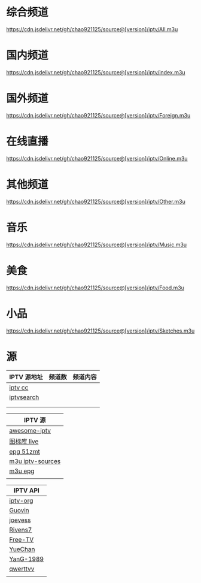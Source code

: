 # 综合频道
https://cdn.jsdelivr.net/gh/chao921125/source@[version]/iptv/All.m3u
# 国内频道
https://cdn.jsdelivr.net/gh/chao921125/source@[version]/iptv/index.m3u
# 国外频道
https://cdn.jsdelivr.net/gh/chao921125/source@[version]/iptv/Foreign.m3u
# 在线直播
https://cdn.jsdelivr.net/gh/chao921125/source@[version]/iptv/Online.m3u
# 其他频道
https://cdn.jsdelivr.net/gh/chao921125/source@[version]/iptv/Other.m3u

# 音乐
https://cdn.jsdelivr.net/gh/chao921125/source@[version]/iptv/Music.m3u
# 美食
https://cdn.jsdelivr.net/gh/chao921125/source@[version]/iptv/Food.m3u
# 小品
https://cdn.jsdelivr.net/gh/chao921125/source@[version]/iptv/Sketches.m3u

# 源
| IPTV 源地址                                                                                                               | 频道数  | 频道内容                     |
|------------------------------------------------------------------------------------------------------------------------|------|--------------------------|
| [iptv cc](https://iptv.cc/)                                                                                            |      |                          |
| [iptvsearch](https://www.foodieguide.com/iptvsearch/)                                                                  |      |                          |
| []()                                                                                                                   |      |                          |
|                                                                                                                        |      |                          |

| IPTV 源                                                   |
|----------------------------------------------------------|
| [awesome-iptv](https://github.com/iptv-org/awesome-iptv) |
| [图标库 live](https://github.com/fanmingming/live)          |
| [epg 51zmt](http://epg.51zmt.top:8000/)                  |
| [m3u iptv-sources](https://m3u.ibert.me/)                |
| [m3u epg](https://epg.pw/test_channel_page.html)         |
|                                                          |

| IPTV API                                             |
|------------------------------------------------------|
| [iptv-org](https://github.com/iptv-org/iptv)         |
| [Guovin](https://github.com/Guovin/iptv-api)         |
| [joevess](https://github.com/joevess/IPTV)           |
| [Rivens7](https://github.com/Rivens7/Livelist)       |
| [Free-TV](https://github.com/Free-TV/IPTV)           |
| [YueChan](https://github.com/YueChan/Live)           |
| [YanG-1989](https://github.com/YanG-1989/m3u)        |
| [qwerttvv](https://github.com/qwerttvv/Beijing-IPTV) |
|                                                      |
